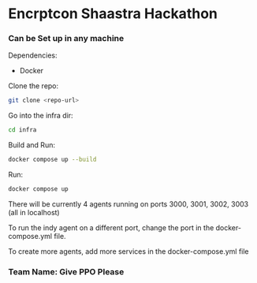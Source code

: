 # Encrptcon Shaastra Hackathon

### Can be Set up in any machine

Dependencies:
 - Docker

Clone the repo:
```bash
git clone <repo-url>
```

Go into the infra dir:
```bash
cd infra
```

Build and Run:
```bash
docker compose up --build
```

Run:
```bash
docker compose up
```

There will be currently 4 agents running on ports 3000, 3001, 3002, 3003 (all in localhost)

To run the indy agent on a different port, change the port in the docker-compose.yml file.

To create more agents, add more services in the docker-compose.yml file


### Team Name: Give PPO Please
